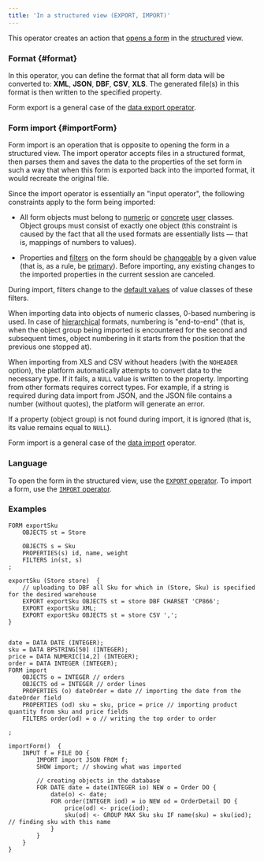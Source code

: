 ```yaml
---
title: 'In a structured view (EXPORT, IMPORT)'
---
```


This operator creates an action that [opens a form](Open_form.md) in the [structured](Structured_view.md) view.

### Format {#format}

In this operator, you can define the format that all form data will be converted to:  **XML**, **JSON**, **DBF**, **CSV**, **XLS**. The generated file(s) in this format is then written to the specified property.

Form export is a general case of the  [data export operator](Data_export_EXPORT_.md).

### Form import {#importForm}

Form import is an operation that is opposite to opening the form in a structured view. The import operator accepts files in a structured format, then parses them and saves the data to the properties of the set form in such a way that when this form is exported back into the imported format, it would recreate the original file.

Since the import operator is essentially an "input operator", the following constraints apply to the form being imported:

-   All form objects must belong to  [numeric](Built-in_classes.md#inheritance) or [concrete](User_classes.md#abstract) [user](User_classes.md) classes. Object groups must consist of exactly one object (this constraint is caused by the fact that all the used formats are essentially lists — that is, mappings of numbers to values).

-   Properties and [filters](Form_structure.md#filters) on the form should be [changeable](Property_change_CHANGE_.md) by a given value (that is, as a rule, be [primary](Data_properties_DATA_.md)). Before importing, any existing changes to the imported properties in the current session are canceled.

During import, filters change to the [default values](Built-in_classes.md#defaultvalue) of value classes of these filters.

When importing data into objects of numeric classes, 0-based numbering is used. In case of [hierarchical](Structured_view.md#hierarchy) formats, numbering is "end-to-end" (that is, when the object group being imported is encountered for the second and subsequent times, object numbering in it starts from the position that the previous one stopped at).

When importing from XLS and CSV without headers (with the `NOHEADER` option), the platform automatically attempts to convert data to the necessary type. If it fails, a `NULL` value is written to the property. Importing from other formats requires correct types. For example, if a string is required during data import from JSON, and the JSON file contains a number (without quotes), the platform will generate an error.

If a property (object group) is not found during import, it is ignored (that is, its value remains equal to `NULL`).

Form import is a general case of the [data import](Data_import_IMPORT_.md) operator.

### Language

To open the form in the structured view, use the [`EXPORT` operator](EXPORT_operator.md). To import a form, use the [`IMPORT` operator](IMPORT_operator.md).

### Examples

```lsf
FORM exportSku
    OBJECTS st = Store

    OBJECTS s = Sku
    PROPERTIES(s) id, name, weight
    FILTERS in(st, s)
;

exportSku (Store store)  {
    // uploading to DBF all Sku for which in (Store, Sku) is specified for the desired warehouse
    EXPORT exportSku OBJECTS st = store DBF CHARSET 'CP866';
    EXPORT exportSku XML;
    EXPORT exportSku OBJECTS st = store CSV ',';
}
```

```lsf

date = DATA DATE (INTEGER);
sku = DATA BPSTRING[50] (INTEGER);
price = DATA NUMERIC[14,2] (INTEGER);
order = DATA INTEGER (INTEGER);
FORM import
    OBJECTS o = INTEGER // orders
    OBJECTS od = INTEGER // order lines
    PROPERTIES (o) dateOrder = date // importing the date from the dateOrder field
    PROPERTIES (od) sku = sku, price = price // importing product quantity from sku and price fields
    FILTERS order(od) = o // writing the top order to order

;

importForm()  {
    INPUT f = FILE DO {
        IMPORT import JSON FROM f;
        SHOW import; // showing what was imported

        // creating objects in the database
        FOR DATE date = date(INTEGER io) NEW o = Order DO {
            date(o) <- date;
            FOR order(INTEGER iod) = io NEW od = OrderDetail DO {
                price(od) <- price(iod);
                sku(od) <- GROUP MAX Sku sku IF name(sku) = sku(iod); // finding sku with this name
            }
        }
    }
}
```
